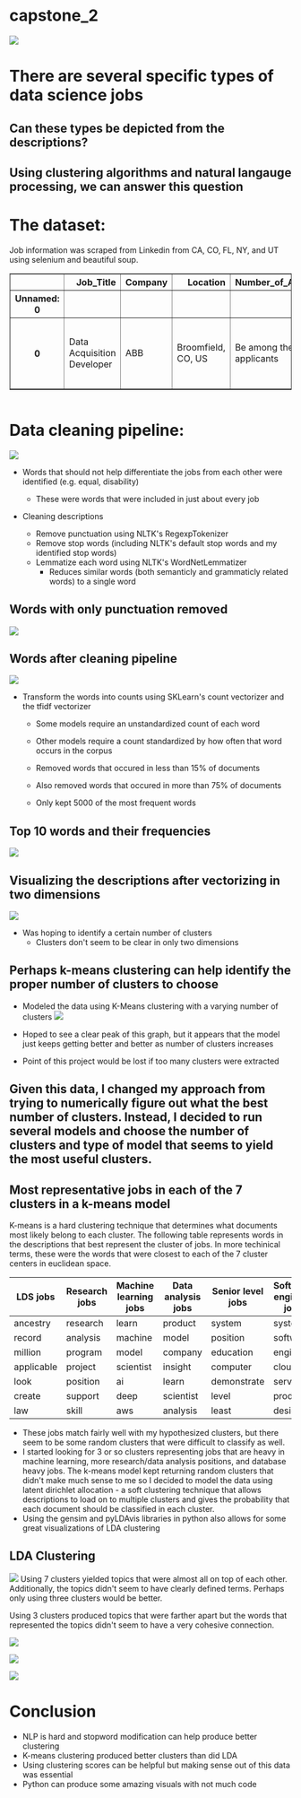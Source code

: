 # capstone_2
![](imgs/Top-Data-Science-Jobs.png)

# There are several specific types of data science jobs
## Can these types be depicted from the descriptions?
## Using clustering algorithms and natural langauge processing, we can answer this question

# The dataset:
Job information was scraped from Linkedin from CA, CO, FL, NY, and UT using selenium and beautiful soup.

<table border="1" class="dataframe">
  <thead>
    <tr style="text-align: right;">
      <th></th>
      <th>Job_Title</th>
      <th>Company</th>
      <th>Location</th>
      <th>Number_of_Applicants</th>
      <th>Description</th>
      <th>Length_of_Description</th>
      <th>Senior</th>
      <th>Junior</th>
      <th>Senior_Junior_or_not</th>
      <th>num_applicants</th>
      <th>State</th>
    </tr>
    <tr>
      <th>Unnamed: 0</th>
      <th></th>
      <th></th>
      <th></th>
      <th></th>
      <th></th>
      <th></th>
      <th></th>
      <th></th>
      <th></th>
      <th></th>
      <th></th>
    </tr>
  </thead>
  <tbody>
    <tr>
      <th>0</th>
      <td>Data Acquisition Developer</td>
      <td>ABB</td>
      <td>Broomfield, CO, US</td>
      <td>Be among the first 25 applicants</td>
      <td>Join ABB and work in a team that is dedicated ...</td>
      <td>7321</td>
      <td>0</td>
      <td>0</td>
      <td>2</td>
      <td>20</td>
      <td>CO</td>
    </tr>
  </tbody>
</table>
</div>




```python

```


# Data cleaning pipeline:
![](imgs/capstone_2_flowchart.png)

* Words that should not help differentiate the jobs from each other were identified (e.g. equal, disability)
    * These were words that were included in just about every job

* Cleaning descriptions
    * Remove punctuation using NLTK's RegexpTokenizer
    * Remove stop words (including NLTK's default stop words and my identified stop words)
    * Lemmatize each word using NLTK's WordNetLemmatizer
        * Reduces similar words (both semanticly and grammaticly related words) to a single word

## Words with only punctuation removed
![](imgs/wordcloud_only_punct_removed.png)

## Words after cleaning pipeline
![](imgs/wordcloud_cleaned_descriptions.png)

* Transform the words into counts using SKLearn's count vectorizer and the tfidf vectorizer
    * Some models require an unstandardized count of each word
    * Other models require a count standardized by how often that word occurs in the corpus

    * Removed words that occured in less than 15% of documents
    * Also removed words that occured in more than 75% of documents
    * Only kept 5000 of the most frequent words

## Top 10 words and their frequencies
![](imgs/top_10_words_and_frequencies.png)


## Visualizing the descriptions after vectorizing in two dimensions
![](imgs/first_two_pca_dimensions.png)
* Was hoping to identify a certain number of clusters
    * Clusters don't seem to be clear in only two dimensions

## Perhaps k-means clustering can help identify the proper number of clusters to choose
* Modeled the data using K-Means clustering with a varying number of clusters
![](imgs/silhouette_scores_k_values.png)

* Hoped to see a clear peak of this graph, but it appears that the model just keeps getting better and better as number of clusters increases
* Point of this project would be lost if too many clusters were extracted

## Given this data, I changed my approach from trying to numerically figure out what the best number of clusters. Instead, I decided to run several models and choose the number of clusters and type of model that seems to yield the most useful clusters.

## Most representative jobs in each of the 7 clusters in a k-means model
K-means is a hard clustering technique that determines what documents most likely belong to each cluster. The following table represents words in the descriptions that best represent the cluster of jobs. In more techinical terms, these were the words that were closest to each of the 7 cluster centers in euclidean space.

| LDS jobs  |Research jobs|Machine learning jobs| Data analysis jobs | Senior level jobs |Software engineer jobs | Marketing jobs |
|-----------|-------------|---------------------|--------------------|-------------------|-----------------------|----------------|
| ancestry  | research    | learn               | product            | system            | system                | marketing      |
| record    | analysis    | machine             | model              | position          | software              | analytics      |
| million   | program     | model               | company            | education         | engineer              | insight        |
| applicable| project     | scientist           | insight            | computer          | cloud                 | model          |
| look      | position    | ai                  | learn              | demonstrate       | service               | product        |
| create    | support     | deep                | scientist          | level             | product               | analysis       |
| law       | skill       | aws                 | analysis           | least             | design                | strategy       |



* These jobs match fairly well with my hypothesized clusters, but there seem to be some random clusters that were difficult to classify as well.
* I started looking for 3 or so clusters representing jobs that are heavy in machine learning, more research/data analysis positions, and database heavy jobs. The k-means model kept returning random clusters that didn't make much sense to me so I decided to model the data using latent dirichlet allocation - a soft clustering technique that allows descriptions to load on to multiple clusters and gives the probability that each document should be classified in each cluster.
* Using the gensim and pyLDAvis libraries in python also allows for some great visualizations of LDA clustering

## LDA Clustering

![](imgs/7_clusters_lda.png)
Using 7 clusters yielded topics that were almost all on top of each other. Additionally, the topics didn't seem to have clearly defined terms. Perhaps only using three clusters would be better.

Using 3 clusters produced topics that were farther apart but the words that represented the topics didn't seem to have a very cohesive connection.

![](imgs/lda_3_cluster1.png)

![](imgs/lda_3_cluster2.png)

![](imgs/lda_3_cluster3.png)

# Conclusion
* NLP is hard and stopword modification can help produce better clustering
* K-means clustering produced better clusters than did LDA
* Using clustering scores can be helpful but making sense out of this data was essential
* Python can produce some amazing visuals with not much code